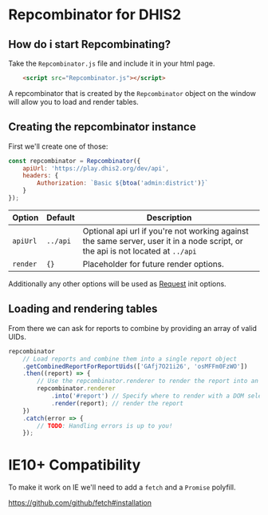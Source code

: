 # Repcombinator for DHIS2

## How do i start Repcombinating?

Take the `Repcombinator.js` file and include it in your html page.
```html
    <script src="Repcombinator.js"></script>
```

A repcombinator that is created by the `Repcombinator` object on the window will allow you to load and render tables.

## Creating the repcombinator instance

First we'll create one of those:
```js
const repcombinator = Repcombinator({ 
    apiUrl: 'https://play.dhis2.org/dev/api',
    headers: { 
        Authorization: `Basic ${btoa('admin:district')}` 
    } 
});
```

| Option | Default | Description |
|--------|----------| ---------|
| `apiUrl` |`../api` | Optional api url if you're not working against the same server, user it in a node script, or the api is not located at `../api` | 
| `render` | `{}` | Placeholder for future render options. | 

Additionally any other options will be used as [Request](https://developer.mozilla.org/en-US/docs/Web/API/Request/Request) init options.

## Loading and rendering tables

From there we can ask for reports to combine by providing an array of valid UIDs.

```js
repcombinator
    // Load reports and combine them into a single report object
    .getCombinedReportForReportUids(['GAfj7O21i26', 'osMFFm0FzWO'])
    .then((report) => {
        // Use the repcombinator.renderer to render the report into an element with the ID `report`
        repcombinator.renderer
            .into('#report') // Specify where to render with a DOM selector
            .render(report); // render the report
    })
    .catch(error => {
        // TODO: Handling errors is up to you!
    });
```

# IE10+ Compatibility

To make it work on IE we'll need to add a `fetch` and a `Promise` polyfill.

https://github.com/github/fetch#installation